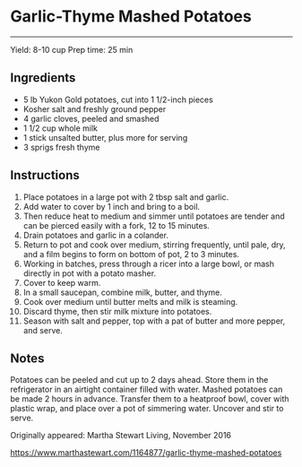# Garlic-Thyme Mashed Potatoes
---
Yield: 8-10 cup
Prep time: 25 min

## Ingredients
- 5 lb Yukon Gold potatoes, cut into 1 1/2-inch pieces
- Kosher salt and freshly ground pepper
- 4 garlic cloves, peeled and smashed
- 1 1/2 cup whole milk
- 1 stick unsalted butter, plus more for serving
- 3 sprigs fresh thyme

## Instructions
1. Place potatoes in a large pot with 2 tbsp salt and garlic.
2. Add water to cover by 1 inch and bring to a boil.
3. Then reduce heat to medium and simmer until potatoes are tender and can be pierced easily with a fork, 12 to 15 minutes.
4. Drain potatoes and garlic in a colander.
5. Return to pot and cook over medium, stirring frequently, until pale, dry, and a film begins to form on bottom of pot, 2 to 3 minutes.
6. Working in batches, press through a ricer into a large bowl, or mash directly in pot with a potato masher.
7. Cover to keep warm.
8. In a small saucepan, combine milk, butter, and thyme.
9. Cook over medium until butter melts and milk is steaming.
10. Discard thyme, then stir milk mixture into potatoes.
11. Season with salt and pepper, top with a pat of butter and more pepper, and serve.

## Notes
Potatoes can be peeled and cut up to 2 days ahead. Store them in the refrigerator in an airtight container filled with water. Mashed potatoes can be made 2 hours in advance. Transfer them to a heatproof bowl, cover with plastic wrap, and place over a pot of simmering water. Uncover and stir to serve.

Originally appeared: Martha Stewart Living, November 2016

https://www.marthastewart.com/1164877/garlic-thyme-mashed-potatoes
